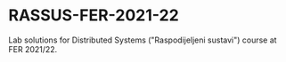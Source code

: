 # RASSUS-FER-2021-22
Lab solutions for Distributed Systems ("Raspodijeljeni sustavi") course at FER 2021/22.
